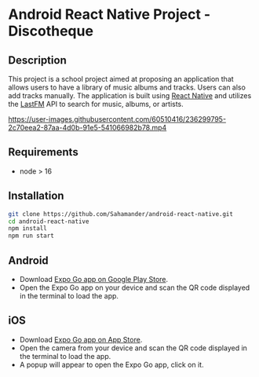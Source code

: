 # Android React Native Project - Discotheque

## Description

This project is a school project aimed at proposing an application that allows users to have a library of music albums and tracks. Users can also add tracks manually. The application is built using [React Native](https://reactnative.dev/) and utilizes the [LastFM](https://www.last.fm/fr/) API to search for music, albums, or artists.

https://user-images.githubusercontent.com/60510416/236299795-2c70eea2-87aa-4d0b-91e5-541066982b78.mp4

## Requirements
 
- node > 16
 
## Installation
 
```bash
git clone https://github.com/Sahamander/android-react-native.git
cd android-react-native
npm install
npm run start
```
## Android
 
- Download [Expo Go app on Google Play Store](https://play.google.com/store/apps/details?id=host.exp.exponent&hl=en&gl=US).
- Open the Expo Go app on your device and scan the QR code displayed in the terminal to load the app.
 
## iOS

- Download [Expo Go app on App Store](https://apps.apple.com/us/app/expo-go/id982107779).
- Open the camera from your device and scan the QR code displayed in the terminal to load the app.
- A popup will appear to open the Expo Go app, click on it.
